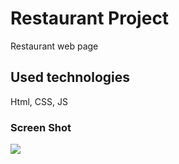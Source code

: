 <h1> Restaurant Project</h1>

 Restaurant web page

 <h2>Used technologies</h2>

 Html, CSS, JS

 <h3>Screen Shot</h3>

![](screen_shot.gif)
 
